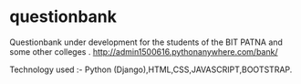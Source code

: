 # questionbank
Questionbank under development for the students of the BIT PATNA and some other colleges .
http://admin1500616.pythonanywhere.com/bank/

Technology used :- Python (Django),HTML,CSS,JAVASCRIPT,BOOTSTRAP.
